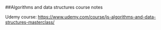 ##Algorithms and data structures course notes

Udemy course:
https://www.udemy.com/course/js-algorithms-and-data-structures-masterclass/
